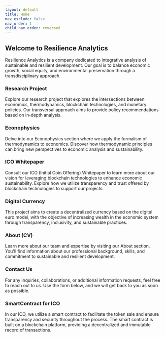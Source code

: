 ```yaml
---
layout: default
title: Home
nav_exclude: false
nav_order: 1
child_nav_order: reversed
---
```




## Welcome to Resilience Analytics

Resilience Analytics is a company dedicated to integrative analysis of sustainable and resilient development. Our goal is to balance economic growth, social equity, and environmental preservation through a transdisciplinary approach.

### Research Project

Explore our research project that explores the intersections between economics, thermodynamics, blockchain technologies, and monetary policies. Our transversal approach aims to provide policy recommendations based on in-depth analysis.

### Econophysics

Delve into our Econophysics section where we apply the formalism of thermodynamics to economics. Discover how thermodynamic principles can bring new perspectives to economic analysis and sustainability.

### ICO Whitepaper

Consult our ICO (Initial Coin Offering) Whitepaper to learn more about our vision for leveraging blockchain technologies to enhance economic sustainability. Explore how we utilize transparency and trust offered by blockchain technologies to support our projects.

### Digital Currency

This project aims to create a decentralized currency based on the digital euro model, with the objective of increasing wealth in the economic system through transparency, inclusivity, and sustainable practices.

### About (CV)

Learn more about our team and expertise by visiting our About section. You'll find information about our professional background, skills, and commitment to sustainable and resilient development.

### Contact Us

For any inquiries, collaborations, or additional information requests, feel free to reach out to us. Use the form below, and we will get back to you as soon as possible.

### SmartContract for ICO

In our ICO, we utilize a smart contract to facilitate the token sale and ensure transparency and security throughout the process. The smart contract is built on a blockchain platform, providing a decentralized and immutable record of transactions.
